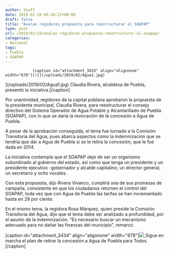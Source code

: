 ```yaml
---
author: Staff
date: 2019-02-20 05:30:17+00:00
draft: false
title: "Avalan regidores propuesta para reestructurar al SOAPAP"
type: post
url: /2019/02/19/avalan-regidores-propuesta-reestructurar-al-soapap/
categories:
- Nacional
tags:
- Puebla
- SOAPAP
---
```



				[caption id="attachment_3433" align="alignnone" width="678"][![](/uploads/2019/02/Agua1.jpg)
](/uploads/2019/02/Agua1.jpg) Claudia Rivera, alcaldesa de Puebla, presentó la iniciativa.[/caption]

Por unanimidad, regidores de la capital poblana aprobaron la propuesta de la presidenta municipal, Claudia Rivera, para reestructurar el consejo directivo del Sistema Operador de Agua Potable y Alcantarillado de Puebla (SOAPAP), con lo que se daría la revocación de la concesión a Agua de Puebla.

A pesar de la aprobación conseguida, el tema fue turnado a la Comisión Transitoria del Agua, pues abarca aspectos como la indemnización que se tendría que dar a Agua de Puebla si se le retira la concesión, que le fue dada en 2014.

La iniciativa contempla que el SOAPAP deje de ser un organismo subordinado al gobierno del estado, así como que tenga un presidente y un presidente ejecutivo -gobernador y alcalde capitalino; un director general, un secretario y ocho vocales.

Con esta propuesta, dijo Rivera Vivanco, cumplirá una de sus promesas de campaña, consistente en que los ciudadanos retomen el control del SOAPAP, toda vez que con Agua de Puebla las tarifas se han incrementado hasta en 28 por ciento.

En el mismo tema, la regidora Rosa Márquez, quien preside la Comisión Transitoria del Agua, dijo que el tema debe ser analizado a profundidad, por el asunto de la indemnización. “Es necesario buscar un mecanismo adecuado para no dañar las finanzas del municipio”, remarcó.

[caption id="attachment_3434" align="alignnone" width="678"][![](/uploads/2019/02/Agua2.jpg)
](/uploads/2019/02/Agua2.jpg) Sigue en marcha el plan de retirar la concesión a Agua de Puebla para Todos.[/caption]		
